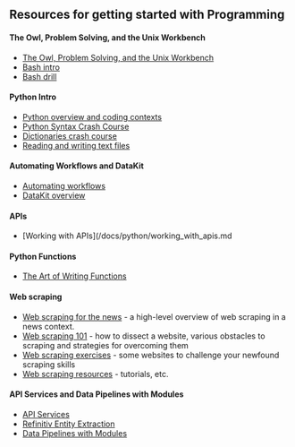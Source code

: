 
## Resources for getting started with Programming

#### The Owl, Problem Solving, and the Unix Workbench

* [The Owl, Problem Solving, and the Unix Workbench](docs/owl_probs_unix.md)
* [Bash intro](https://tinyurl.com/bash-intro)
* [Bash drill](exercises/bash_drill.md)

#### Python Intro
* [Python overview and coding contexts](docs/python/overview.md)
* [Python Syntax Crash Course](docs/python/python_syntax_crash_course.md)
* [Dictionaries crash course](docs/python/dict_basics.md)
* [Reading and writing text files](docs/python/file_io.md)

#### Automating Workflows and DataKit
* [Automating workflows](docs/automating_workflows.md)
* [DataKit overview](docs/datakit.md)

#### APIs
* [Working with APIs](/docs/python/working_with_apis.md

#### Python Functions
* [The Art of Writing Functions](/docs/python/art_of_functions.md)

#### Web scraping
* [Web scraping for the news](/docs/web_scraping/README.md) - a high-level overview of web scraping in a news context.
* [Web scraping 101](/docs/web_scraping/101.md) - how to dissect a website, various obstacles to scraping and strategies for overcoming them
* [Web scraping exercises](/docs/web_scraping/exercises.md) - some websites to challenge your newfound scraping skills
* [Web scraping resources](/docs/web_scraping/resources.md) - tutorials, etc.

#### API Services and Data Pipelines with Modules

* [API Services](/docs/api_services.md)
* [Refinitiv Entity Extraction](/code/refinitiv_example/README.md)
* [Data Pipelines with Modules](/docs/python/data_pipelines_with_modules.md)


